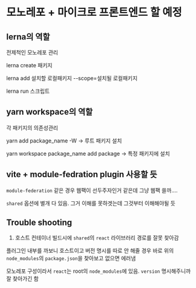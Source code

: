 # 모노레포 + 마이크로 프론트엔드 할 예정

## lerna의 역할
전제척인 모노레포 관리

lerna create 패키지

lerna add 설치할 로컬패키지 --scope=설치될 로컬패키지

lerna run 스크립트

## yarn workspace의 역할
각 패키지의 의존성관리

yarn add package_name -W -> 루트 패키지 설치

yarn workspace package_name add package -> 특정 패키지에 설치

## vite + module-fedration plugin 사용할 듯
`module-federation` 같은 경우 웹팩이 선두주자인거 같은데 그냥 웹팩 쓸까....

`shared` 옵션에 별개 다 있음. 그거 이해를 못하겟는데 그것부터 이해해야될 듯

## Trouble shooting
1. 호스트 컨테이너 빌드시에 `shared`의 `react` 라이브러리 경로를 잘못 찾아감

플러그인 내부를 까보니 호스트이고 버전 명시를 따로 안 해줄 경우 바로 위의 `node_modules`의 `package.json`을 찾아보고 없으면 에러냄

모노레포 구성이라서 `react`는 root의 `node_modules`에 있음. `version` 명시해주니까 잘 찾아가긴 함